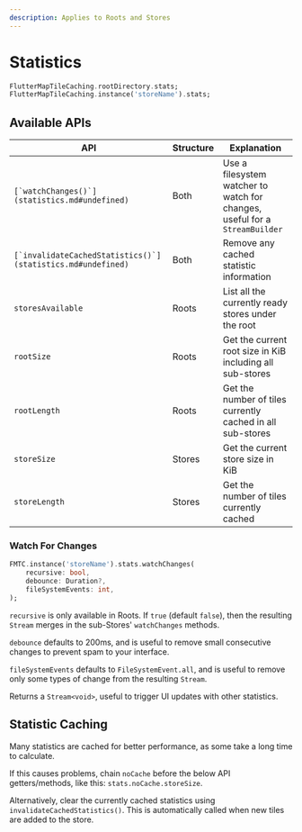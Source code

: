 ```yaml
---
description: Applies to Roots and Stores
---
```


# Statistics

```dart
FlutterMapTileCaching.rootDirectory.stats;
FlutterMapTileCaching.instance('storeName').stats;
```

## Available APIs

| API                                                           | Structure | Explanation                                                                 |
| ------------------------------------------------------------- | --------- | --------------------------------------------------------------------------- |
| ``[`watchChanges()`](statistics.md#undefined)``               | Both      | Use a filesystem watcher to watch for changes, useful for a `StreamBuilder` |
| ``[`invalidateCachedStatistics()`](statistics.md#undefined)`` | Both      | Remove any cached statistic information                                     |
| `storesAvailable`                                             | Roots     | List all the currently ready stores under the root                          |
| `rootSize`                                                    | Roots     | Get the current root size in KiB including all sub-stores                   |
| `rootLength`                                                  | Roots     | Get the number of tiles currently cached in all sub-stores                  |
| `storeSize`                                                   | Stores    | Get the current store size in KiB                                           |
| `storeLength`                                                 | Stores    | Get the number of tiles currently cached                                    |

### Watch For Changes

```dart
FMTC.instance('storeName').stats.watchChanges(
    recursive: bool,
    debounce: Duration?,
    fileSystemEvents: int,
);
```

`recursive` is only available in Roots. If `true` (default `false`), then the resulting `Stream` merges in the sub-Stores' `watchChanges` methods.

`debounce` defaults to 200ms, and is useful to remove small consecutive changes to prevent spam to your interface.

`fileSystemEvents` defaults to `FileSystemEvent.all`, and is useful to remove only some types of change from the resulting `Stream`.

Returns a `Stream<void>`, useful to trigger UI updates with other statistics.

## Statistic Caching

Many statistics are cached for better performance, as some take a long time to calculate.

If this causes problems, chain `noCache` before the below API getters/methods, like this: `stats.noCache.storeSize`.

Alternatively, clear the currently cached statistics using `invalidateCachedStatistics()`. This is automatically called when new tiles are added to the store.
